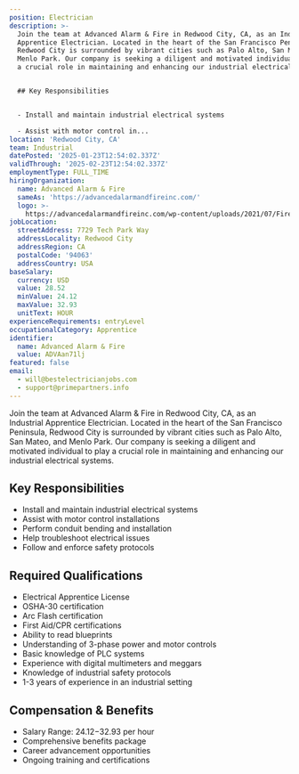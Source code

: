 ```yaml
---
position: Electrician
description: >-
  Join the team at Advanced Alarm & Fire in Redwood City, CA, as an Industrial
  Apprentice Electrician. Located in the heart of the San Francisco Peninsula,
  Redwood City is surrounded by vibrant cities such as Palo Alto, San Mateo, and
  Menlo Park. Our company is seeking a diligent and motivated individual to play
  a crucial role in maintaining and enhancing our industrial electrical systems.


  ## Key Responsibilities


  - Install and maintain industrial electrical systems

  - Assist with motor control in...
location: 'Redwood City, CA'
team: Industrial
datePosted: '2025-01-23T12:54:02.337Z'
validThrough: '2025-02-23T12:54:02.337Z'
employmentType: FULL_TIME
hiringOrganization:
  name: Advanced Alarm & Fire
  sameAs: 'https://advancedalarmandfireinc.com/'
  logo: >-
    https://advancedalarmandfireinc.com/wp-content/uploads/2021/07/Fire-Safety-System-Orange-County-Los-Angeles-CA.png
jobLocation:
  streetAddress: 7729 Tech Park Way
  addressLocality: Redwood City
  addressRegion: CA
  postalCode: '94063'
  addressCountry: USA
baseSalary:
  currency: USD
  value: 28.52
  minValue: 24.12
  maxValue: 32.93
  unitText: HOUR
experienceRequirements: entryLevel
occupationalCategory: Apprentice
identifier:
  name: Advanced Alarm & Fire
  value: ADVAan71lj
featured: false
email:
  - will@bestelectricianjobs.com
  - support@primepartners.info
---
```




Join the team at Advanced Alarm & Fire in Redwood City, CA, as an Industrial Apprentice Electrician. Located in the heart of the San Francisco Peninsula, Redwood City is surrounded by vibrant cities such as Palo Alto, San Mateo, and Menlo Park. Our company is seeking a diligent and motivated individual to play a crucial role in maintaining and enhancing our industrial electrical systems.

## Key Responsibilities

- Install and maintain industrial electrical systems
- Assist with motor control installations
- Perform conduit bending and installation
- Help troubleshoot electrical issues
- Follow and enforce safety protocols

## Required Qualifications

- Electrical Apprentice License
- OSHA-30 certification
- Arc Flash certification
- First Aid/CPR certifications
- Ability to read blueprints
- Understanding of 3-phase power and motor controls
- Basic knowledge of PLC systems
- Experience with digital multimeters and meggars
- Knowledge of industrial safety protocols
- 1-3 years of experience in an industrial setting

## Compensation & Benefits

- Salary Range: $24.12-$32.93 per hour
- Comprehensive benefits package
- Career advancement opportunities
- Ongoing training and certifications
